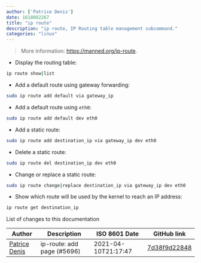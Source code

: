 ```yaml
---
author: ['Patrice Denis']
date: 1618082267
title: "ip route"
description: "ip route, IP Routing table management subcommand."
categories: "linux"
---
```

> More information: <https://manned.org/ip-route>.

- Display the routing table:

```bash
ip route show|list
```

- Add a default route using gateway forwarding:

```bash
sudo ip route add default via gateway_ip
```

- Add a default route using `eth0`:

```bash
sudo ip route add default dev eth0
```

- Add a static route:

```bash
sudo ip route add destination_ip via gateway_ip dev eth0
```

- Delete a static route:

```bash
sudo ip route del destination_ip dev eth0
```

- Change or replace a static route:

```bash
sudo ip route change|replace destination_ip via gateway_ip dev eth0
```

- Show which route will be used by the kernel to reach an IP address:

```bash
ip route get destination_ip
```
List of changes to this documentation


Author | Description | ISO 8601 Date | GitHub link
------|-----|-----|-----
[Patrice Denis](mailto:patrice.denis@gmail.com) | ip-route: add page (#5696) | 2021-04-10T21:17:47 | [7d38f9d22848](https://github.com/tldr-pages/tldr/commit/7d38f9d22848468ebd5dd784e1cbe924bf893e73)

